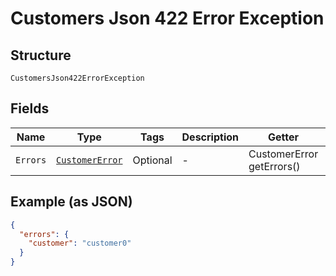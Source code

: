 
# Customers Json 422 Error Exception

## Structure

`CustomersJson422ErrorException`

## Fields

| Name | Type | Tags | Description | Getter | Setter |
|  --- | --- | --- | --- | --- | --- |
| `Errors` | [`CustomerError`](../../doc/models/customer-error.md) | Optional | - | CustomerError getErrors() | setErrors(CustomerError errors) |

## Example (as JSON)

```json
{
  "errors": {
    "customer": "customer0"
  }
}
```

